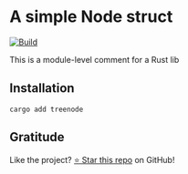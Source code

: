 <!-- DO NOT EDIT -->
<!-- This file is automatically generated by README.ts. -->
<!-- Edit README.ts if you want to make changes. -->

# A simple Node struct

[![Build](https://github.com/DenisGorbachev/treenode/actions/workflows/ci.yml/badge.svg)](https://github.com/DenisGorbachev/treenode)

This is a module-level comment for a Rust lib

## Installation

```shell
cargo add treenode
```

## Gratitude

Like the project? [⭐ Star this repo](https://github.com/DenisGorbachev/treenode) on GitHub!
